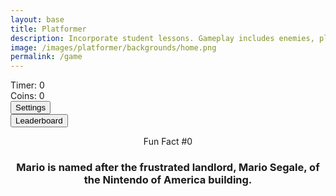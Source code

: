 ```yaml
---
layout: base
title: Platformer
description: Incorporate student lessons. Gameplay includes enemies, platforms, parallax backgrounds, settings with local storage, etc.  This revision introduces Settings, Leaderboard and Multiplayer.
image: /images/platformer/backgrounds/home.png
permalink: /game
---
```


<!-- Style is now located, as of Jan 2024 v2.0, in _sass/minima/dracula/platformer-styles.scss -->

<!-- DOM Settings Panel (sidebar id and div), managed by SettingsControl.js -->
<div id="sidebar" class="sidebar" style="z-index: 9999"></div>
<div id="leaderboardDropDown" class="leaderboardDropDown" style="z-index: 9999"></div>

<!-- Audio Elements -->
<audio id="Mushroom" src="{{site.baseurl}}/assets/audio/Mushroom.mp3" preload="auto"></audio>
<audio id="goombaDeath" src="{{site.baseurl}}/assets/audio/goomba-death.mp3" preload="auto"></audio>
<audio id="PlayerJump" src="{{site.baseurl}}/assets/audio/mario-jump.mp3" preload="auto"></audio>
<audio id="PlayerDeath" src="{{site.baseurl}}/assets/audio/MarioDeath.mp3" preload="auto"></audio>
<audio id="coin" src="{{site.baseurl}}/assets/audio/coin.mp3" preload="auto"></audio>
<audio id="stomp" src="{{site.baseurl}}/assets/audio/stomp2-93279.mp3" preload="auto"></audio>
<audio id="boing" src="{{site.baseurl}}/assets/audio/boing-101318.mp3" preload="auto"></audio>
<audio id="flush" src="{{site.baseurl}}/assets/audio/toilet-flushing.mp3" preload="auto"></audio>
<audio id="laserSound" src="{{site.baseurl}}/assets/audio/laser.mp3" preload="auto"></audio>
<audio id="laserCharge" src="{{site.baseurl}}/assets/audio/charging-laser.mp3" preload="auto"></audio>

<!-- Game UI and Canvas Container -->
<div id="canvasContainer">
  <div class="submenu">
    <div id="score">
        Timer: <span id="timeScore">0</span>
    </div>
    <div id="score">
        Coins: <span id="coinScore">0</span>
    </div>
    <div id="gameBegin" hidden>
        <button id="startGame">Start Game</button>
    </div>
    <div id="gameOver" hidden>
        <button id="restartGame">Restart</button>
    </div>
    <div id="settings">
        <button id="settings-button">Settings</button>
    </div>
    <div id="leaderboard">
        <button id="leaderboard-button">Leaderboard</button>
    </div>
  </div>
  <!-- JavaScript-generated canvas items are inserted here -->
</div>

<div id="container">
  <header class="fun_facts">
    <p id="num">Fun Fact #0</p>
    <h3 id="fun_fact">Mario is named after the frustrated landlord, Mario Segale, of the Nintendo of America building.</h3>
  </header>
</div>

<footer id="cut-story"></footer>

<script type="module">
    // Imports to drive game
    import GameSetup from '{{site.baseurl}}/assets/js/platformer3x/GameSetup.js';
    import GameControl from '{{site.baseurl}}/assets/js/platformer3x/GameControl.js';
    import SettingsControl from '{{site.baseurl}}/assets/js/platformer3x/SettingsControl.js';
    import GameEnv from '{{site.baseurl}}/assets/js/platformer3x/GameEnv.js';
    import Leaderboard from '{{site.baseurl}}/assets/js/platformer3x/Leaderboard.js';
    import startCutstory from '{{site.baseurl}}/assets/js/platformer3x/Cutstory.js';
    import RandomEvent from '{{site.baseurl}}/assets/js/platformer3x/RandomEvent.js';

    // Setup game data, the objects and levels
    GameSetup.initLevels("{{site.baseurl}}");

    // Start the PRIMARY game loop
    GameControl.gameLoop();

    // Construct settings sidebar, MVC variable paradigm, and async events to trigger user interaction
    SettingsControl.initialize();
    Leaderboard.initializeLeaderboard();
    startCutstory();
    RandomEvent();

    // Game refresh is required when the height and width of the screen are impacted
    window.addEventListener('resize', GameEnv.resize);

    // Example: Play Mushroom sound on first user interaction (for browser compatibility)
    let soundPlayed = false;
    function playMushroomSoundOnce() {
        if (!soundPlayed) {
            const mushroom = document.getElementById('Mushroom');
            mushroom.currentTime = 0;
            mushroom.play();
            soundPlayed = true;
        }
    }
    window.addEventListener('click', playMushroomSoundOnce, { once: true });
    window.addEventListener('keydown', playMushroomSoundOnce, { once: true });
</script>